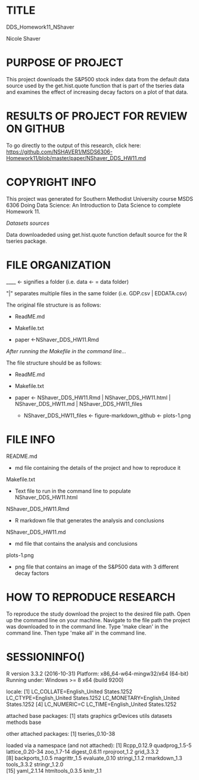 # TITLE

DDS_Homework11_NShaver

Nicole Shaver

# PURPOSE OF PROJECT

This project downloads the S&P500 stock index data from the default data source
used by the get.hist.quote function that is part of the tseries data and examines
the effect of increasing decay factors on a plot of that data.
# RESULTS OF PROJECT FOR REVIEW ON GITHUB

To go directly to the output of this research, click here: https://github.com/NSHAVER1/MSDS6306-Homework11/blob/master/paper/NShaver_DDS_HW11.md

# COPYRIGHT INFO

This project was generated for Southern Methodist University course MSDS 6306
Doing Data Science: An Introduction to Data Science to complete Homework 11.

*Datasets sources*

Data downloadeded using get.hist.quote function default source for the R tseries
package.

# FILE ORGANIZATION

____ <- signifies a folder (i.e. data <- = data folder)

"|" separates multiple files in the same folder (i.e. GDP.csv | EDDATA.csv) 

The original file structure is as follows:

  + ReadME.md

  + Makefile.txt

  + paper <-NShaver_DDS_HW11.Rmd

*After running the Makefile in the command line...*

The file structure should be as follows:

  + ReadME.md
  
  + Makefile.txt
  
  + paper <- NShaver_DDS_HW11.Rmd | NShaver_DDS_HW11.html | 
  NShaver_DDS_HW11.md | NShaver_DDS_HW11_files
             
    + NShaver_DDS_HW11_files <- figure-markdown_github <- plots-1.png 
  

# FILE INFO

README.md

  + md file containing the details of the project and how to reproduce it

 Makefile.txt
 
  + Text file to run in the command line to populate NShaver_DDS_HW11.html
	

 NShaver_DDS_HW11.Rmd
 
  + R markdown file that generates the analysis and conclusions


  
NShaver_DDS_HW11.md

  + md file that contains the analysis and conclusions

plots-1.png 

  + png file that contains an image of the S&P500 data with 3 different decay factors
	

# HOW TO REPRODUCE RESEARCH

To reproduce the study download the project to the desired file path.  Open up the 
command line on your machine.  Navigate to the file path the project was downloaded to
in the command line.  Type 'make clean' in the command line.  Then type 'make all' in
the command line.  

# SESSIONINFO()

R version 3.3.2 (2016-10-31)
Platform: x86_64-w64-mingw32/x64 (64-bit)
Running under: Windows >= 8 x64 (build 9200)

locale:
[1] LC_COLLATE=English_United States.1252  LC_CTYPE=English_United States.1252    LC_MONETARY=English_United States.1252
[4] LC_NUMERIC=C                           LC_TIME=English_United States.1252    

attached base packages:
[1] stats     graphics  grDevices utils     datasets  methods   base     

other attached packages:
[1] tseries_0.10-38

loaded via a namespace (and not attached):
 [1] Rcpp_0.12.9     quadprog_1.5-5  lattice_0.20-34 zoo_1.7-14      digest_0.6.11   rprojroot_1.2   grid_3.3.2     
 [8] backports_1.0.5 magrittr_1.5    evaluate_0.10   stringi_1.1.2   rmarkdown_1.3   tools_3.3.2     stringr_1.2.0  
[15] yaml_2.1.14     htmltools_0.3.5 knitr_1.1
